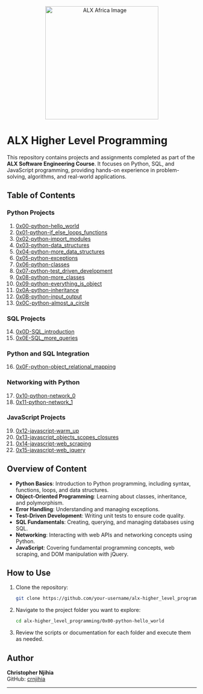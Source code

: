 <div style="text-align: center;">
   <img src="https://goethio.net/wp-content/uploads/2023/04/7_Do-hard-things-100.webp" alt="ALX Africa Image" width="300"/> 
</div>

# ALX Higher Level Programming

This repository contains projects and assignments completed as part of the **ALX Software Engineering Course**. It focuses on Python, SQL, and JavaScript programming, providing hands-on experience in problem-solving, algorithms, and real-world applications.

## Table of Contents

### Python Projects

1. [0x00-python-hello_world](./0x00-python-hello_world)
2. [0x01-python-if_else_loops_functions](./0x01-python-if_else_loops_functions)
3. [0x02-python-import_modules](./0x02-python-import_modules)
4. [0x03-python-data_structures](./0x03-python-data_structures)
5. [0x04-python-more_data_structures](./0x04-python-more_data_structures)
6. [0x05-python-exceptions](./0x05-python-exceptions)
7. [0x06-python-classes](./0x06-python-classes)
8. [0x07-python-test_driven_development](./0x07-python-test_driven_development)
9. [0x08-python-more_classes](./0x08-python-more_classes)
10. [0x09-python-everything_is_object](./0x09-python-everything_is_object)
11. [0x0A-python-inheritance](./0x0A-python-inheritance)
12. [0x0B-python-input_output](./0x0B-python-input_output)
13. [0x0C-python-almost_a_circle](./0x0C-python-almost_a_circle)

### SQL Projects

14. [0x0D-SQL_introduction](./0x0D-SQL_introduction)
15. [0x0E-SQL_more_queries](./0x0E-SQL_more_queries)

### Python and SQL Integration

16. [0x0F-python-object_relational_mapping](./0x0F-python-object_relational_mapping)

### Networking with Python

17. [0x10-python-network_0](./0x10-python-network_0)
18. [0x11-python-network_1](./0x11-python-network_1)

### JavaScript Projects

19. [0x12-javascript-warm_up](./0x12-javascript-warm_up)
20. [0x13-javascript_objects_scopes_closures](./0x13-javascript_objects_scopes_closures)
21. [0x14-javascript-web_scraping](./0x14-javascript-web_scraping)
22. [0x15-javascript-web_jquery](./0x15-javascript-web_jquery)

## Overview of Content

- **Python Basics**: Introduction to Python programming, including syntax, functions, loops, and data structures.
- **Object-Oriented Programming**: Learning about classes, inheritance, and polymorphism.
- **Error Handling**: Understanding and managing exceptions.
- **Test-Driven Development**: Writing unit tests to ensure code quality.
- **SQL Fundamentals**: Creating, querying, and managing databases using SQL.
- **Networking**: Interacting with web APIs and networking concepts using Python.
- **JavaScript**: Covering fundamental programming concepts, web scraping, and DOM manipulation with jQuery.

## How to Use

1. Clone the repository:
   ```bash
   git clone https://github.com/your-username/alx-higher_level_programming.git
   ```
2. Navigate to the project folder you want to explore:
   ```bash
   cd alx-higher_level_programming/0x00-python-hello_world
   ```
3. Review the scripts or documentation for each folder and execute them as needed.

## Author

**Christopher Njihia**  
GitHub: [crnjihia](https://github.com/crnjihia)

---
